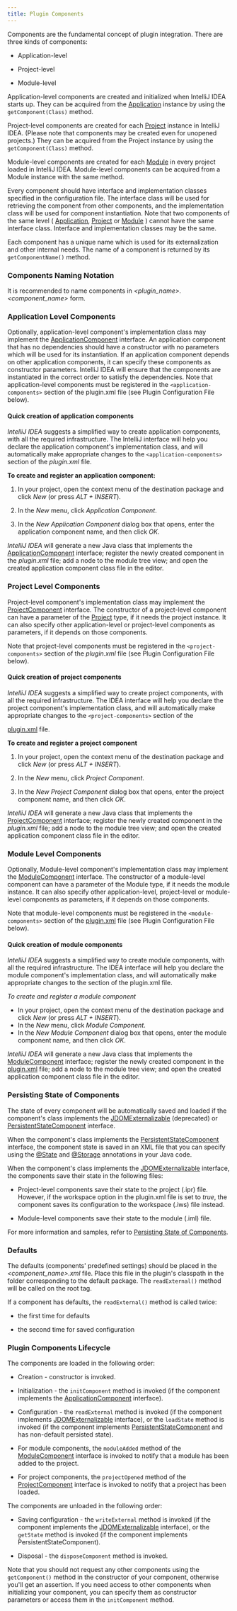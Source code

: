 ```yaml
---
title: Plugin Components
---
```


Components are the fundamental concept of plugin integration.
There are three kinds of components:
<!-- TODO Table Of Contents -->

*  Application-level

*  Project-level

*  Module-level


Application-level components are created and initialized when IntelliJ IDEA starts up.
They can be acquired from the
[Application](https://github.com/JetBrains/intellij-community/blob/master/platform/core-api/src/com/intellij/openapi/application/Application.java)
instance by using the ```getComponent(Class)``` method.

Project-level components are created for each
[Project](https://github.com/JetBrains/intellij-community/blob/master/platform/core-api/src/com/intellij/openapi/project/Project.java)
instance in IntelliJ IDEA. (Please note that components may be created even for unopened projects.)
They can be acquired from the Project instance by using the ```getComponent(Class)``` method.

Module-level components are created for each
[Module](https://github.com/JetBrains/intellij-community/blob/master/platform/core-api/src/com/intellij/openapi/module/Module.java)
in every project loaded in IntelliJ IDEA.
Module-level components can be acquired from a Module instance with the same method.

Every component should have interface and implementation classes specified in the configuration file.
The interface class will be used for retrieving the component from other components, and the implementation class will be used for component instantiation.
Note that two components of the same level (
[Application](https://github.com/JetBrains/intellij-community/blob/master/platform/core-api/src/com/intellij/openapi/application/Application.java),
[Project](https://github.com/JetBrains/intellij-community/blob/master/platform/core-api/src/com/intellij/openapi/project/Project.java)
or
[Module](https://github.com/JetBrains/intellij-community/blob/master/platform/core-api/src/com/intellij/openapi/module/Module.java)
) cannot have the same interface class.
Interface and implementation classes may be the same.

Each component has a unique name which is used for its externalization and other internal needs.
The name of a component is returned by its ```getComponentName()``` method.

### Components Naming Notation

It is recommended to name components in _<plugin_name>.<component_name>_ form.

### Application Level Components

Optionally, application-level component's implementation class may implement the
[ApplicationComponent](https://github.com/JetBrains/intellij-community/blob/master/platform/core-api/src/com/intellij/openapi/components/ApplicationComponent.java)
interface.
An application component that has no dependencies should have a constructor with no parameters which will be used for its instantiation.
If an application component depends on other application components, it can specify these components as constructor parameters. IntelliJ IDEA will ensure that the components are instantiated in the correct order to satisfy the dependencies.
Note that application-level components must be registered in the ```<application-components>``` section of the plugin.xml file (see Plugin Configuration File below).

#### Quick creation of application components

*IntelliJ IDEA* suggests a simplified way to create application components, with all the required infrastructure.
The IntelliJ interface will help you declare the application component's implementation class, and will automatically make appropriate changes to the ```<application-components>``` section of the *plugin.xml* file.

**To create and register an application component:**

1.  In your project, open the context menu of the destination package and click *New* (or press *ALT + INSERT*).

2.  In the *New* menu, click *Application Component*.

3.  In the *New Application Component* dialog box that opens, enter the application component name, and then click *OK*.

*IntelliJ IDEA* will generate a new Java class that implements the
[ApplicationComponent](https://github.com/JetBrains/intellij-community/blob/master/platform/core-api/src/com/intellij/openapi/components/ApplicationComponent.java)
interface; register the newly created component in the *plugin.xml* file; add a node to the module tree view; and open the created application component class file in the editor.

### Project Level Components

Project-level component's implementation class may implement the
[ProjectComponent](https://github.com/JetBrains/intellij-community/blob/master/platform/core-api/src/com/intellij/openapi/components/ProjectComponent.java)
interface.
The constructor of a project-level component can have a parameter of the
[Project](https://github.com/JetBrains/intellij-community/tree/master/platform/platform-api/src/com/intellij/openapi/project/Project.java)
type, if it needs the project instance.
It can also specify other application-level or project-level components as parameters, if it depends on those components.

Note that project-level components must be registered in the ```<project-components>``` section of the *plugin.xml* file (see Plugin Configuration File below).

#### Quick creation of project components

*IntelliJ IDEA* suggests a simplified way to create project components, with all the required infrastructure.
The IDEA interface will help you declare the project component's implementation class, and will automatically make appropriate changes to the ```<project-components>``` section of the
 <!--TODO Link to demo source code -->
[plugin.xml]()
file.

**To create and register a project component**

1.  In your project, open the context menu of the destination package and click *New* (or press *ALT + INSERT*).

2.  In the *New* menu, click *Project Component*.

3.  In the *New Project Component* dialog box that opens, enter the project component name, and then click *OK*.

*IntelliJ IDEA* will generate a new Java class that implements the
[ProjectComponent](https://github.com/JetBrains/intellij-community/blob/master/platform/core-api/src/com/intellij/openapi/components/ProjectComponent.java)
interface; register the newly created component in the *plugin.xml* file; add a node to the module tree view; and open the created application component class file in the editor.


### Module Level Components

Optionally, Module-level component's implementation class may implement the
[ModuleComponent](https://github.com/JetBrains/intellij-community/blob/master/platform/core-api/src/com/intellij/openapi/module/ModuleComponent.java)
interface.
The constructor of a module-level component can have a parameter of the Module type, if it needs the module instance.
It can also specify other application-level, project-level or module-level components as parameters, if it depends on those components.

Note that module-level components must be registered in the ```<module-components>``` section of the
[plugin.xml]()
file (see Plugin Configuration File below).

#### Quick creation of module components

*IntelliJ IDEA* suggests a simplified way to create module components, with all the required infrastructure.
The IDEA interface will help you declare the module component's implementation class, and will automatically make appropriate changes to the <module-components> section of the plugin.xml file.

*To create and register a module component*

* In your project, open the context menu of the destination package and click *New* (or press *ALT + INSERT*).
* In the *New* menu, click *Module Component*.
* In the *New Module Component* dialog box that opens, enter the module component name, and then click *OK*.

*IntelliJ IDEA* will generate a new Java class that implements the
[ModuleComponent](https://github.com/JetBrains/intellij-community/blob/master/platform/core-api/src/com/intellij/openapi/module/ModuleComponent.java)
interface; register the newly created component in the
[plugin.xml]()
file; add a node to the module tree view; and open the created application component class file in the editor.

### Persisting State of Components

The state of every component will be automatically saved and loaded if the component's class implements the
[JDOMExternalizable](https://github.com/JetBrains/intellij-community/blob/master/platform/util/src/com/intellij/openapi/util/JDOMExternalizable.java)
(deprecated) or
[PersistentStateComponent](https://github.com/JetBrains/intellij-community/blob/master/platform/platform-api/src/com/intellij/openapi/components/PersistentStateComponent.java)
interface.

When the component's class implements the
[PersistentStateComponent](https://github.com/JetBrains/intellij-community/blob/master/platform/platform-api/src/com/intellij/openapi/components/PersistentStateComponent.java)
interface, the component state is saved in an XML file that you can specify using the
[@State](https://github.com/JetBrains/intellij-community/blob/master/platform/projectModel-api/src/com/intellij/openapi/components/State.java)
and
[@Storage](https://github.com/JetBrains/intellij-community/blob/master/platform/projectModel-api/src/com/intellij/openapi/components/Storage.java)
annotations in your Java code.

When the component's class implements the
[JDOMExternalizable](https://github.com/JetBrains/intellij-community/blob/master/platform/util/src/com/intellij/openapi/util/JDOMExternalizable.java)
interface, the components save their state in the following files:

*  Project-level components save their state to the project (.ipr) file.
However, if the workspace option in the plugin.xml file is set to _true_, the component saves its configuration to the workspace (.iws) file instead.

*  Module-level components save their state to the module (.iml) file.

For more information and samples, refer to 
[Persisting State of Components](/basics/persisting_state_of_components.html).

### Defaults


The defaults (components' predefined settings) should be placed in the *\<component_name\>.xml* file.
Place this file in the plugin's classpath in the folder corresponding to the default package.
The ```readExternal()``` method will be called on the <component> root tag.

If a component has defaults, the ```readExternal()``` method is called twice:

*  the first time for defaults

*  the second time for saved configuration

### Plugin Components Lifecycle

The components are loaded in the following order:

*  Creation - constructor is invoked.

*  Initialization - the ```initComponent``` method is invoked (if the component implements the
[ApplicationComponent](https://github.com/JetBrains/intellij-community/blob/master/platform/core-api/src/com/intellij/openapi/components/ApplicationComponent.java)
interface).

*  Configuration - the ```readExternal``` method is invoked (if the component implements
[JDOMExternalizable](https://github.com/JetBrains/intellij-community/blob/master/platform/util/src/com/intellij/openapi/util/JDOMExternalizable.java)
interface), or the ```loadState``` method is invoked (if the component implements
[PersistentStateComponent](https://github.com/JetBrains/intellij-community/blob/master/platform/core-api/src/com/intellij/openapi/components/PersistentStateComponent.java)
and has non-default persisted state).

*  For module components, the ```moduleAdded``` method of the
[ModuleComponent](https://github.com/JetBrains/intellij-community/blob/master/platform/core-api/src/com/intellij/openapi/module/ModuleComponent.java)
interface is invoked to notify that a module has been added to the project.

*  For project components, the ```projectOpened``` method of the
[ProjectComponent](https://github.com/JetBrains/intellij-community/blob/master/platform/core-api/src/com/intellij/openapi/project/ProjectComponent.java)
interface is invoked to notify that a project has been loaded.

The components are unloaded in the following order:

*  Saving configuration - the ```writeExternal``` method is invoked (if the component implements the
[JDOMExternalizable](https://github.com/JetBrains/intellij-community/blob/master/platform/util/src/com/intellij/openapi/util/JDOMExternalizable.java)
interface), or the ```getState``` method is invoked (if the component implements PersistentStateComponent).

* Disposal - the ```disposeComponent``` method is invoked.

Note that you should not request any other components using the ```getComponent()``` method in the constructor of your component, otherwise you'll get an assertion.
If you need access to other components when initializing your component, you can specify them as constructor parameters or access them in the ```initComponent``` method.
